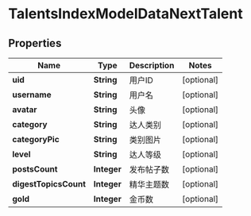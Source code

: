 
# TalentsIndexModelDataNextTalent

## Properties
Name | Type | Description | Notes
------------ | ------------- | ------------- | -------------
**uid** | **String** | 用户ID |  [optional]
**username** | **String** | 用户名 |  [optional]
**avatar** | **String** | 头像 |  [optional]
**category** | **String** | 达人类别 |  [optional]
**categoryPic** | **String** | 类别图片 |  [optional]
**level** | **String** | 达人等级 |  [optional]
**postsCount** | **Integer** | 发布帖子数 |  [optional]
**digestTopicsCount** | **Integer** | 精华主题数 |  [optional]
**gold** | **Integer** | 金币数 |  [optional]



